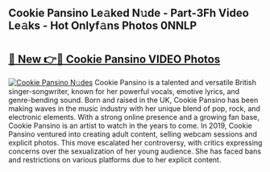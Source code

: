 ## Cookie Pansino Le𝚊ked N𝚞de - Part-3Fh Video Le𝚊ks - Hot Onlyf𝚊ns Photos 0NNLP

# <h2><a href="http://ac23421.deff.icu/?id=Cookie+Pansino">🔗 New 👉🔴 Cookie Pansino VIDEO Photos</a></h2>

[![Cookie Pansino N𝚞des](https://i.imgur.com/rIISA9y.gif)](http://ac23421.deff.icu/?id=Cookie+Pansino)
Cookie Pansino is a talented and versatile British singer-songwriter, known for her powerful vocals, emotive lyrics, and genre-bending sound. Born and raised in the UK, Cookie Pansino has been making waves in the music industry with her unique blend of pop, rock, and electronic elements. With a strong online presence and a growing fan base, Cookie Pansino is an artist to watch in the years to come. In 2019, Cookie Pansino ventured into creating adult content, selling webcam sessions and explicit photos. This move escalated her controversy, with critics expressing concerns over the sexualization of her young audience. She has faced bans and restrictions on various platforms due to her explicit content.
